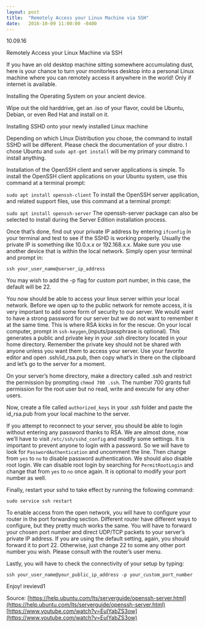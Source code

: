 ```yaml
---
layout: post
title:  "Remotely Access your Linux Machine via SSH"
date:   2016-10-09 11:00:00 -0400
---
```


10.09.16

Remotely Access your Linux Machine via SSH

If you have an old desktop machine sitting somewhere accumulating dust, here is your chance to turn your monitorless desktop into a personal Linux machine where you can remotely access it anywhere in the world!  Only if internet is available.  

Installing the Operating System on your ancient device.

Wipe out the old harddrive, get an .iso of your flavor, could be Ubuntu, Debian, or even Red Hat and install on it.  

Installing SSHD onto your newly installed Linux machine

Depending on which LInux Distribution you chose, the command to install SSHD will be different.  Please check the documentation of your distro.  I chose Ubuntu and `sudo apt-get install` will be my primary command to install anything.

Installation of the OpenSSH client and server applications is simple. To install the OpenSSH client applications on your Ubuntu system, use this command at a terminal prompt:

`sudo apt install openssh-client`
To install the OpenSSH server application, and related support files, use this command at a terminal prompt:

`sudo apt install openssh-server`
The openssh-server package can also be selected to install during the Server Edition installation process.

Once that’s done, find out your private IP address by entering `ifconfig` in your terminal and test to see if the SSHD is working properly.  Usually the private IP is something ilke 10.0.x.x or 192.168.x.x.  Make sure you use another device that is within the local network.  Simply open your terminal and prompt in:

`ssh your_user_name@server_ip_address`

You may wish to add the -p flag for custom port number, in this case, the default will be 22.

You now should be able to access your linux server within your local network.  Before we open up to the public network for remote access, it is very important to add some form of security to our server.  We would want to have a strong password for our server but we do not want to remember it at the same time.  This is where RSA kicks in for the rescue.  On your local computer, prompt in `ssh-keygen`,(inputs/passphrase is optional).  This generates a public and private key in your .ssh directory located in your home directory.  Remember the private key should not be shared with anyone unless you want them to access your server.  Use your favorite editor and open .ssh/id_rsa.pub, then copy what’s in there on the clipboard and let’s go to the server for a moment.  

On your server’s home directory, make a directory called .ssh and restrict the permission by prompting `chmod 700 .ssh`.  The number 700 grants full permission for the root user but no read, write and execute for any other users.  

Now, create a file called `authorized_keys` in your .ssh folder and paste the id_rsa.pub from your local machine to the server.  

If you attempt to reconnect to your server, you should be able to login without entering any password thanks to RSA.  We are almost done, now we’ll have to visit `/etc/ssh/sshd_config` and modify some settings.  It is important to prevent anyone to login with a password.  So we will have to look for `PasswordAuthentication` and uncomment the line.  Then change from `yes` to `no` to disable password authentication.  We should also disable root login.  We can disable root login by searching for `PermitRootLogin` and change that from `yes` to `no` once again.  It is optional to modify your port number as well.

Finally, restart your sshd to take effect by running the following command:

`sudo service ssh restart`

To enable access from the open network, you will have to configure your router in the port forwarding section.  Different router have different ways to configure, but they pretty much works the same.  You will have to forward your chosen port number and direct UDP/TCP packets to your server’s private IP address.  If you are using the default setting, again, you should forward it to port 22.  Otherwise, just change 22 to some any other port number you wish.  Please consult with the router’s user menu.

Lastly, you will have to check the connectivity of your setup by typing:

`ssh your_user_name@your_public_ip_address -p your_custom_port_number`

Enjoy!
irevievd1

Source: [https://help.ubuntu.com/lts/serverguide/openssh-server.html](https://help.ubuntu.com/lts/serverguide/openssh-server.html)
[https://www.youtube.com/watch?v=EuIYabZS3ow](https://www.youtube.com/watch?v=EuIYabZS3ow)
